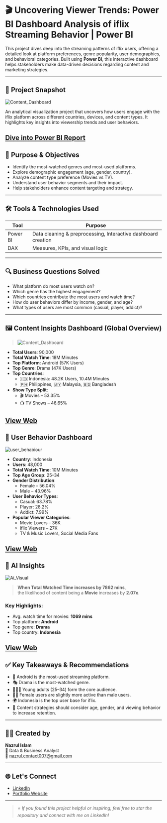 # 🎬 Uncovering Viewer Trends: Power BI Dashboard Analysis of iflix Streaming Behavior | Power BI

This project dives deep into the streaming patterns of iflix users, offering a detailed look at platform preferences, genre popularity, user demographics, and behavioral categories. Built using **Power BI**, this interactive dashboard helps stakeholders make data-driven decisions regarding content and marketing strategies.

---

## 🧭 Project Snapshot
![Content_Dashboard](https://github.com/user-attachments/assets/d87f3e96-8185-4567-90de-3d7962d3130d)

An analytical visualization project that uncovers how users engage with the iflix platform across different countries, devices, and content types. It highlights key insights into viewership trends and user behaviors.

[Dive into Power BI Report](https://shorturl.at/NBUxZ)
---

## 🎯 Purpose & Objectives

- Identify the most-watched genres and most-used platforms.
- Explore demographic engagement (age, gender, country).
- Analyze content type preference (Movies vs TV).
- Understand user behavior segments and their impact.
- Help stakeholders enhance content targeting and strategy.

---

## 🛠️ Tools & Technologies Used

| Tool        | Purpose                            |
|-------------|------------------------------------|
| Power BI    |Data cleaning & preprocessing, Interactive dashboard creation   |
| DAX         | Measures, KPIs, and visual logic   |

---

## 🔍 Business Questions Solved

- What platform do most users watch on?
- Which genre has the highest engagement?
- Which countries contribute the most users and watch time?
- How do user behaviors differ by income, gender, and age?
- What types of users are most common (casual, player, addict)?

---

## 🖼️ Content Insights Dashboard (Global Overview)

>  ![Content_Dashboard](https://github.com/user-attachments/assets/31074cc9-9db7-4538-ac70-c2cca6be16c3)


- **Total Users**: 90,000  
- **Total Watch Time**: 18M Minutes  
- **Top Platform**: Android (57K Users)  
- **Top Genre**: Drama (47K Users)  
- **Top Countries**:  
  - 🇮🇩 Indonesia: 48.2K Users, 10.4M Minutes  
  - 🇵🇭 Philippines, 🇲🇾 Malaysia, 🇧🇩 Bangladesh  
- **Show Type Split**:  
  - 🎬 Movies – 53.35%  
  - 📺 TV Shows – 46.65%

[View Web](https://github.com/nazrultheanalyst/Iflix-Streaming-Analysis-Using-Power-BI/blob/main/Content_Dashboard.png)
---

## 👤 User Behavior Dashboard

![user_behabiour](https://github.com/user-attachments/assets/9e36cc2f-7209-4d45-8bcf-116c1b3a4a42)


- **Country**: Indonesia  
- **Users**: 48,000  
- **Total Watch Time**: 10M Minutes  
- **Top Age Group**: 25–34  
- **Gender Distribution**:  
  - Female – 56.04%  
  - Male – 43.96%  
- **User Behavior Types**:  
  - Casual: 63.78%  
  - Player: 28.2%  
  - Addict: 7.99%  
- **Popular Viewer Categories**:  
  - Movie Lovers – 36K  
  - iflix Viewers – 27K  
  - TV & Music Lovers, Social Media Fans  

[View Web](https://github.com/nazrultheanalyst/Iflix-Streaming-Analysis-Using-Power-BI/blob/main/user_behabiour.png)
---

## 🧠 AI Insights
![Ai_Visual](https://github.com/user-attachments/assets/1390bd72-3d82-4c63-8ed1-ff6bdeb6b345)

> **When Total Watched Time increases by 7862 mins**,  
> the likelihood of content being a **Movie** increases by **2.07x**.

### Key Highlights:
- Avg. watch time for movies: **1069 mins**
- Top platform: **Android**  
- Top genre: **Drama**  
- Top country: **Indonesia**

[View Web](https://github.com/nazrultheanalyst/Iflix-Streaming-Analysis-Using-Power-BI/blob/main/Ai_Visual.png)
---

## ✅ Key Takeaways & Recommendations

- 📱 Android is the most-used streaming platform.  
- 🎭 Drama is the most-watched genre.  
- 🧑‍🤝‍🧑 Young adults (25–34) form the core audience.  
- 👩‍🦱 Female users are slightly more active than male users.  
- 🌍 Indonesia is the top user base for iflix.  
- 🎯 Content strategies should consider age, gender, and viewing behavior to increase retention.

---

## 🧑‍💻 Created by

**Nazrul Islam**  
📍 Data & Business Analyst  
📧 [nazrul.contact007@gmail.com](mailto:nazrul.contact007@gmail.com)

---

## 🌐 Let's Connect

- [LinkedIn](https://www.linkedin.com/in/nazrul-islam45)
- [Portfolio Website](https://your-portfolio-site.com)  


---

> ⭐ *If you found this project helpful or inspiring, feel free to star the repository and connect with me on LinkedIn!*

